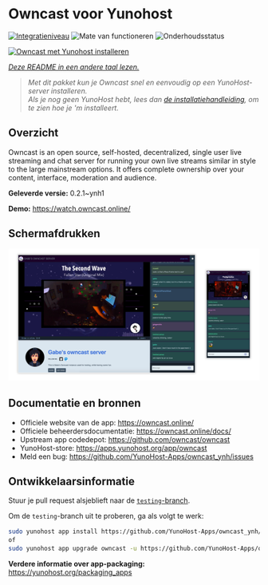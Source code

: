 <!--
NB: Deze README is automatisch gegenereerd door <https://github.com/YunoHost/apps/tree/master/tools/readme_generator>
Hij mag NIET handmatig aangepast worden.
-->

# Owncast voor Yunohost

[![Integratieniveau](https://apps.yunohost.org/badge/integration/owncast)](https://ci-apps.yunohost.org/ci/apps/owncast/)
![Mate van functioneren](https://apps.yunohost.org/badge/state/owncast)
![Onderhoudsstatus](https://apps.yunohost.org/badge/maintained/owncast)

[![Owncast met Yunohost installeren](https://install-app.yunohost.org/install-with-yunohost.svg)](https://install-app.yunohost.org/?app=owncast)

*[Deze README in een andere taal lezen.](./ALL_README.md)*

> *Met dit pakket kun je Owncast snel en eenvoudig op een YunoHost-server installeren.*  
> *Als je nog geen YunoHost hebt, lees dan [de installatiehandleiding](https://yunohost.org/install), om te zien hoe je 'm installeert.*

## Overzicht

Owncast is an open source, self-hosted, decentralized, single user live streaming and chat server for running your own live streams similar in style to the large mainstream options. It offers complete ownership over your content, interface, moderation and audience.

**Geleverde versie:** 0.2.1~ynh1

**Demo:** <https://watch.owncast.online/>

## Schermafdrukken

![Schermafdrukken van Owncast](./doc/screenshots/owncast-screenshot.png)

## Documentatie en bronnen

- Officiele website van de app: <https://owncast.online/>
- Officiele beheerdersdocumentatie: <https://owncast.online/docs/>
- Upstream app codedepot: <https://github.com/owncast/owncast>
- YunoHost-store: <https://apps.yunohost.org/app/owncast>
- Meld een bug: <https://github.com/YunoHost-Apps/owncast_ynh/issues>

## Ontwikkelaarsinformatie

Stuur je pull request alsjeblieft naar de [`testing`-branch](https://github.com/YunoHost-Apps/owncast_ynh/tree/testing).

Om de `testing`-branch uit te proberen, ga als volgt te werk:

```bash
sudo yunohost app install https://github.com/YunoHost-Apps/owncast_ynh/tree/testing --debug
of
sudo yunohost app upgrade owncast -u https://github.com/YunoHost-Apps/owncast_ynh/tree/testing --debug
```

**Verdere informatie over app-packaging:** <https://yunohost.org/packaging_apps>
